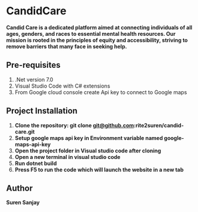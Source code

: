 # CandidCare
**Candid Care is a dedicated platform aimed at connecting individuals of all ages, genders, and races to essential mental health resources. Our mission is rooted in the principles of equity and accessibility, striving to remove barriers that many face in seeking help.**

## Pre-requisites
1. .Net version 7.0
2. Visual Studio Code with C# extensions
3. From Google cloud console create Api key to connect to Google maps

## Project Installation
1. **Clone the repository: git clone git@github.com:rite2suren/candid-care.git**
2. **Setup google maps api key in Environment variable named google-maps-api-key** 
3. **Open the project folder in Visual studio code after cloning**
4. **Open a new terminal in visual studio code**
5. **Run dotnet build**
6. **Press F5 to run the code which will launch the website in a new tab** 

## Author
**Suren Sanjay**

